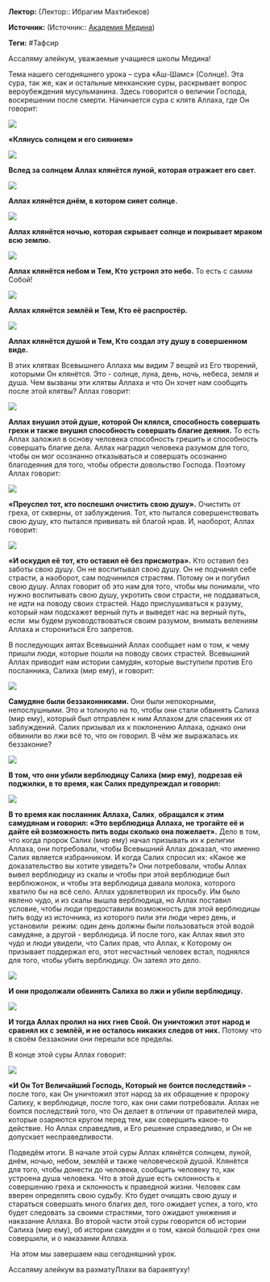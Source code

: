 **Лектор:** (Лектор:: Ибрагим Махтибеков)

**Источник:** (Источник:: [Академия Медина](https://web.medinaschool.org/school/))

**Теги:** #Тафсир

Ассаляму алейкум, уважаемые учащиеся школы Медина!


Тема нашего сегодняшнего урока – сура «Аш-Шамс» (Солнце). Эта сура, так же, как и остальные мекканские суры, раскрывает вопрос вероубеждения мусульманина. Здесь говорится о величии Господа, воскрешении после смерти. Начинается сура с клятв Аллаха, где Он говорит:


![](https://medinaschool.org/files/images/2019/09/6d6ec1a35113458d867ea806eb3db3f0.png)


**«Клянусь солнцем и его сиянием»**


**![](https://medinaschool.org/files/images/2019/09/926f6c0efcf08a373ca7e2c26fb457d8.png)**


**Вслед за солнцем Аллах клянётся луной, которая отражает его свет**.


![](https://medinaschool.org/files/images/2019/09/37960ca6ce730f99f130cca4e7350455.png)


**Аллах клянётся днём, в котором сияет солнце.**


**![](https://medinaschool.org/files/images/2019/09/2518307e8ef7a8c371cd9b919c3447b6.png)**


**Аллах клянётся ночью, которая скрывает солнце и покрывает мраком всю землю.**


**![](https://medinaschool.org/files/images/2019/09/6ccde82052cb574332961b090e164865.png)**


**Аллах клянётся небом и Тем, Кто устроил это небо.** То есть с самим Собой!


![](https://medinaschool.org/files/images/2019/09/c2bb9c0dc23574fe3a07c58664bee141.png)


**Аллах клянётся землёй и Тем, Кто её распростёр.**


**![](https://medinaschool.org/files/images/2019/09/c83cf9441fc5bcf8e59232308e9c0aca.png)**


**Аллах клянётся душой и Тем, Кто создал эту душу в совершенном виде.** 


В этих клятвах Всевышнего Аллаха мы видим 7 вещей из Его творений,  которыми Он клянётся. Это - солнце, луна, день, ночь, небеса, земля и душа. Чем вызваны эти клятвы Аллаха и что Он хочет нам сообщить после этой клятвы? Аллах говорит:


![](https://medinaschool.org/files/images/2019/09/f314847e18ee3f3aaa89068c799556ad.png)


**Аллах внушил этой душе, которой Он клялся, способность совершать грехи и также внушил способность совершать благие деяния.** То есть Аллах заложил в основу человека способность грешить и способность совершать благие дела. Аллах наградил человека разумом для того, чтобы он мог осознанно отказываться и совершать осознанно благодеяния для того, чтобы обрести довольство Господа. Поэтому Аллах говорит:


![](https://medinaschool.org/files/images/2019/09/8470ae876b6bcc5fe44e9f4bca26c363.png)


**«Преуспел тот, кто поспешил очистить свою душу».** Очистить от греха, от скверны, от заблуждения. Тот, кто пытался совершенствовать свою душу, кто пытался прививать ей благой нрав. И, наоборот, Аллах говорит:


![](https://medinaschool.org/files/images/2019/09/cdbaab8d6179a7ad3ba4513f3a0a2f37.png)


**«И оскудил её тот, кто оставил её без присмотра».** Кто оставил без заботы свою душу. Он не воспитывал свою душу. Он не подчинял себе страсти, а наоборот, сам подчинился страстям. Потому он и погубил свою душу. Аллах говорит об это нам для того, чтобы мы понимали, что нужно воспитывать свою душу, укротить свои страсти, не поддаваться, не идти на поводу своих страстей. Надо прислушиваться к разуму, который нам подскажет верный путь и выведет нас на верный путь, если  мы будем руководствоваться своим разумом, внимать велениям Аллаха и сторониться Его запретов.


В последующих аятах Всевышний Аллах сообщает нам о том, к чему пришли люди, которые пошли на поводу своих страстей. Всевышний Аллах приводит нам истории самудян, которые выступили против Его посланника, Салиха (мир ему), и говорит:


![](https://medinaschool.org/files/images/2019/09/690fe5c5a962596106bf7449b67a5210.png)


**Самудяне были беззаконниками.** Они были непокорными, непослушными. Это и толкнуло на то, чтобы они стали обвинять Салиха (мир ему), который был отправлен к ним Аллахом для спасения их от заблуждений. Салих призывал их к поклонению Аллаха, однако они обвинили во лжи всё то, что он говорил. В чём же выражалась их беззаконие?


![](https://medinaschool.org/files/images/2019/09/e3186e7016a8b412e23d8567b347b8dd.png)


**В том, что они убили верблюдицу Салиха (мир ему)**, **подрезав ей поджилки, в то время, как Салих предупреждал и говорил:**


**![](https://medinaschool.org/files/images/2019/09/2fc397d4e041c48ff42b77cc0b78347d.png)**


**В то время как посланник Аллаха, Салих**, **обращался к этим самудянам и говорил: «Это верблюдица Аллаха, не трогайте её и дайте ей возможность пить воды сколько она пожелает».** Дело в том, что когда пророк Салих (мир ему) начал призывать их к религии Аллаха, они потребовали, чтобы Всевышний Аллах доказал, что именно Салих является избранником. И когда Салих спросил их: «Какое же доказательство вы хотите увидеть?» Они потребовали, чтобы Аллах вывел верблюдицу из скалы и чтобы при этой верблюдице был верблюжонок, и чтобы эта верблюдица давала молока, которого хватило бы на всё село. Аллах удовлетворил их просьбу. Им было явлено чудо, и из скалы вышла верблюдица, но Аллах поставил условие, чтобы люди предоставили возможность для этой верблюдицы пить воду из источника, из которого пили эти люди через день, и установили  режим: один день должны были пользоваться этой водой самудяне, а другой - верблюдица. И после того, как Аллах явил это чудо и люди увидели, что Салих прав, что Аллах, к Которому он призывает поддержал его, этот несчастный человек встал, поднялся для того, чтобы убить верблюдицу. Он затеял это дело.


![](https://medinaschool.org/files/images/2019/09/35f56a451cd9ce9e175e6039b21bbedd.png)


**И они продолжали обвинять Салиха во лжи и убили верблюдицу.**


**![](https://medinaschool.org/files/images/2019/09/bf3f99aac2a15d2f81d12d497622f6b1.png)**


**И тогда Аллах пролил на них гнев Свой. Он уничтожил этот народ и сравнял их с землёй, и не осталось никаких следов от них.** Потому что в своём беззаконии они перешли все пределы.


В конце этой суры Аллах говорит:


![](https://medinaschool.org/files/images/2019/09/ed19589a788d5bfe99b4f16565e65ff5.png)


**«И Он Тот Величайший Господь, Который не боится последствий» -** после того, как Он уничтожил этот народ за их обращение к пророку Салиху, к верблюдице, после того, как они сами потребовали. Аллах не боится последствий того, что Он делает в отличии от правителей мира, которые озаряются кругом перед тем, как совершить какое-то действие. Но Аллах справедлив, и Его решение справедливо, и Он не допускает несправедливости.


Подведём итоги. В начале этой суры Аллах клянётся солнцем, луной, днём, ночью, небом, землёй и также человеческой душой. Клянётся для того, чтобы донести до человека, сообщить человеку то, как устроена душа человека. Что в этой душе есть склонность к совершению греха и склонность к праведной жизни. Человек сам вверен определять свою судьбу. Кто будет очищать свою душу и стараться совершать много благих дел, того ожидает успех, а того, кто будет следовать за своими страстями, того ожидают унижения и наказание Аллаха. Во второй части этой суры говорится об истории Салиха (мир ему), об истории самудян и о том, какой большой грех они совершили, и о наказании Аллаха.


 На этом мы завершаем наш сегодняшний урок.


Ассаляму алейкум ва рахматуЛлахи ва баракятуху!

